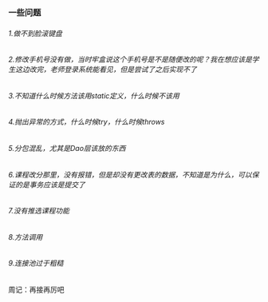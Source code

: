 ### 一些问题

###### 1.做不到脸滚键盘

###### 2.修改手机号没有做，当时牢盒说这个手机号是不是随便改的呢？我在想应该是学生这边改完，老师登录系统能看见，但是尝试了之后实现不了

###### 3.不知道什么时候方法该用static定义，什么时候不该用

###### 4.抛出异常的方式，什么时候try，什么时候throws

###### 5.分包混乱，尤其是Dao层该放的东西

###### 6.课程改分那里，没有报错，但是却没有更改表的数据，不知道是为什么，可以保证的是事务应该是提交了

###### 7.没有推选课程功能

###### 8.方法调用

###### 9.连接池过于粗糙





周记：再接再厉吧
